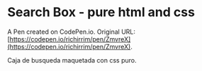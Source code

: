 # Search Box - pure html and css

A Pen created on CodePen.io. Original URL: [https://codepen.io/richirrim/pen/ZmvreX](https://codepen.io/richirrim/pen/ZmvreX).

Caja de busqueda maquetada con  css puro.
